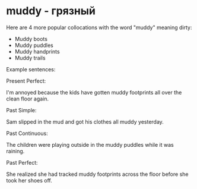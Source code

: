# muddy - грязный




Here are 4 more popular collocations with the word "muddy" meaning dirty:

- Muddy boots
- Muddy puddles
- Muddy handprints
- Muddy trails

Example sentences:

Present Perfect:

I'm annoyed because the kids have gotten muddy footprints all over the clean floor again.

Past Simple:

Sam slipped in the mud and got his clothes all muddy yesterday.

Past Continuous:

The children were playing outside in the muddy puddles while it was raining.

Past Perfect:

She realized she had tracked muddy footprints across the floor before she took her shoes off.